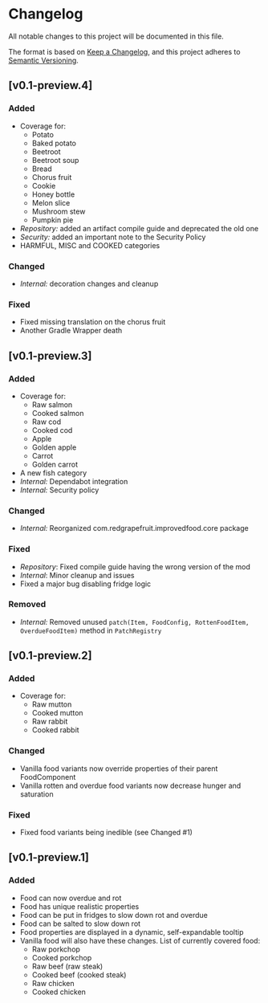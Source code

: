 # Changelog

All notable changes to this project will be documented in this file.

The format is based on [Keep a Changelog](https://keepachangelog.com/en/1.0.0/), and this project adheres
to [Semantic Versioning](https://semver.org/spec/v2.0.0.html).

## [v0.1-preview.4]

### Added

- Coverage for:
  - Potato
  - Baked potato
  - Beetroot
  - Beetroot soup
  - Bread
  - Chorus fruit
  - Cookie
  - Honey bottle
  - Melon slice
  - Mushroom stew
  - Pumpkin pie
- _Repository:_ added an artifact compile guide and deprecated the old one
- _Security:_ added an important note to the Security Policy
- HARMFUL, MISC and COOKED categories

### Changed

- _Internal:_ decoration changes and cleanup

### Fixed

- Fixed missing translation on the chorus fruit
- Another Gradle Wrapper death

## [v0.1-preview.3]

### Added

- Coverage for:
  - Raw salmon
  - Cooked salmon
  - Raw cod
  - Cooked cod
  - Apple
  - Golden apple
  - Carrot
  - Golden carrot
- A new fish category
- _Internal:_ Dependabot integration
- _Internal:_ Security policy

### Changed

- _Internal:_ Reorganized com.redgrapefruit.improvedfood.core package

### Fixed

- _Repository_: Fixed compile guide having the wrong version of the mod
- _Internal_: Minor cleanup and issues
- Fixed a major bug disabling fridge logic

### Removed

- _Internal:_ Removed unused ```patch(Item, FoodConfig, RottenFoodItem, OverdueFoodItem)``` method
  in ```PatchRegistry```

## [v0.1-preview.2]

### Added

- Coverage for:
  - Raw mutton
  - Cooked mutton
  - Raw rabbit
  - Cooked rabbit

### Changed

- Vanilla food variants now override properties of their parent FoodComponent
- Vanilla rotten and overdue food variants now decrease hunger and saturation

### Fixed

- Fixed food variants being inedible (see Changed #1)

## [v0.1-preview.1]

### Added

- Food can now overdue and rot
- Food has unique realistic properties
- Food can be put in fridges to slow down rot and overdue
- Food can be salted to slow down rot
- Food properties are displayed in a dynamic, self-expandable tooltip
- Vanilla food will also have these changes. List of currently covered food:
  - Raw porkchop
  - Cooked porkchop
  - Raw beef (raw steak)
  - Cooked beef (cooked steak)
  - Raw chicken
  - Cooked chicken
